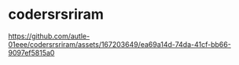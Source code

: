 # codersrsriram


https://github.com/autle-01eee/codersrsriram/assets/167203649/ea69a14d-74da-41cf-bb66-9097ef5815a0

